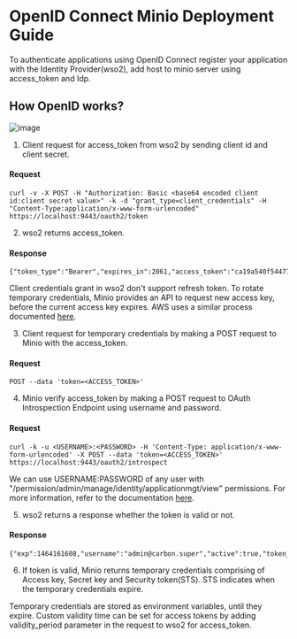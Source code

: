 
# OpenID Connect Minio Deployment Guide

To authenticate applications using OpenID Connect register your application with the Identity Provider(wso2), add host to minio server using access_token and Idp.

## How OpenID works?

![image](https://user-images.githubusercontent.com/22103395/41444342-662c7a42-6ff7-11e8-93aa-75bce207e6cd.png)

1. Client request for access_token from wso2 by sending client id and client secret.

#### Request
```
curl -v -X POST -H "Authorization: Basic <base64 encoded client id:client secret value>" -k -d "grant_type=client_credentials" -H "Content-Type:application/x-www-form-urlencoded" https://localhost:9443/oauth2/token
```

2. wso2 returns access_token.

#### Response
```
{"token_type":"Bearer","expires_in":2061,"access_token":"ca19a540f544777860e44e75f605d927"}

```

Client credentials grant in wso2 don't support refresh token. To rotate temporary credentials, Minio provides an API to request new access key, before the current access key expires. AWS uses a similar process documented [here](https://aws.amazon.com/blogs/security/how-to-rotate-access-keys-for-iam-users/).

3. Client request for temporary credentials by making a POST request to Minio with the access_token.

#### Request
```
POST --data 'token=<ACCESS_TOKEN>'
```

4. Minio verify access_token by making a POST request to OAuth Introspection Endpoint using username and password.

#### Request 
```
curl -k -u <USERNAME>:<PASSWORD> -H 'Content-Type: application/x-www-form-urlencoded' -X POST --data 'token=<ACCESS_TOKEN>' https://localhost:9443/oauth2/introspect
```

We can use USERNAME:PASSWORD of any user with "/permission/admin/manage/identity/applicationmgt/view" permissions. For more information, refer to the documentation [here](https://docs.wso2.com/display/IS530/Invoke+the+OAuth+Introspection+Endpoint).

5. wso2 returns a response whether the token is valid or not.

#### Response
```
{"exp":1464161608,"username":"admin@carbon.super","active":true,"token_type":"Bearer","client_id":"rgfKVdnMQnJSSr_pKFTxj3apiwYa","iat":1464158008}
```

6. If token is valid, Minio returns temporary credentials comprising of Access key, Secret key and Security token(STS). STS indicates when the temporary credentials expire.

  Temporary credentials are stored as environment variables, until they expire. Custom validity time can be set for access    tokens by adding validity_period parameter in the request to wso2 for access_token.

